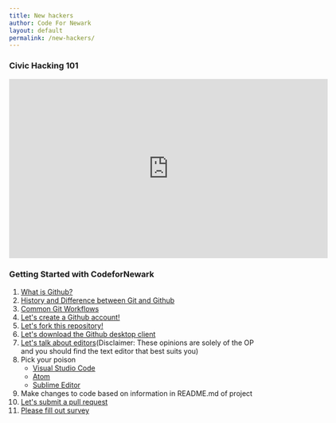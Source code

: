 ```yaml
---
title: New hackers
author: Code For Newark
layout: default
permalink: /new-hackers/
---
```


### Civic Hacking 101

<iframe width="640" height="360" src="https://www.youtube.com/embed/wH6LnW_qjeI" frameborder="0" gesture="media" allowfullscreen></iframe>

### Getting Started with CodeforNewark
<ol>
    <li> <a href='https://www.youtube.com/watch?v=w3jLJU7DT5E'>What is Github?</a>  </li>
    <li><a href='https://www.youtube.com/watch?v=1h9_cB9mPT8&t=163s'>History and Difference between Git and Github</a> </li>
    <li><a href='https://www.youtube.com/watch?v=_ALeswWzpBo'>Common Git Workflows</a> </li>
    <li> <a href='https://github.com'> Let's create a Github account! </a>
    <li> <a href='https://github.com/21mooie/small-web-projects'> Let's fork this repository! </a> </li>
    <li> <a href='https://desktop.github.com/'>Let's download the Github desktop client</a></li>
    <li> <a href='https://www.youtube.com/watch?v=J-CCFzoVywY'>Let's talk about editors</a>(Disclaimer: These opinions are solely of the OP and you should find the text editor that best suits you) </li>
    <li> Pick your poison
        <ul>
            <li> <a href='https://code.visualstudio.com'>Visual Studio Code</a></li>
            <li> <a href='https://atom.io'>Atom</a> </li>
            <li> <a href='https://www.sublimetext.com'>Sublime Editor</a> </li>
        </ul>
    </li>
    <li> Make changes to code based on information in README.md of project </li>
    <li> <a href='https://github.com/21mooie/small-web-projects'> Let's submit a pull request </a></li>
    <li> <a href='https://docs.google.com/forms/d/e/1FAIpQLSeig-UI6YfagGOhnj4g4Z7pYlaX_YhNXzag3vge4j6GaPmoHA/viewform'>Please fill out survey</a> </li>
<ol>
